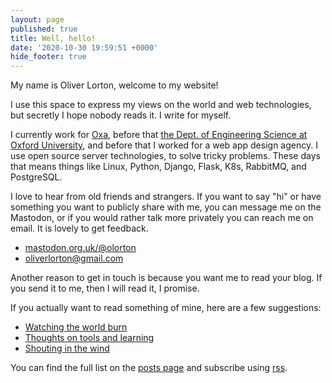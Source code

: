 ```yaml
---
layout: page
published: true
title: Well, hello!
date: '2020-10-30 19:59:51 +0000'
hide_footer: true
---
```


My name is Oliver Lorton, welcome to my website!

I use this space to express my views on the world and web technologies, but secretly I hope nobody reads it. I write for myself.

I currently work for [Oxa](https://oxa.tech/), before that [the Dept. of Engineering Science at Oxford University](https://eng.ox.ac.uk/), and before that I worked for a web app design agency. I use open source server technologies, to solve tricky problems. These days that means things like Linux, Python, Django, Flask, K8s, RabbitMQ, and PostgreSQL.

I love to hear from old friends and strangers. If you want to say "hi" or have something you want to publicly share with me, you can message me on the Mastodon, or if you would rather talk more privately you can reach me on email. It is lovely to get feedback.

- <a rel="me" href="https://mastodon.org.uk/@olorton">mastodon.org.uk/@olorton</a>
- [oliverlorton@gmail.com](mailto:oliverlorton@gmail.com)

Another reason to get in touch is because you want me to read your blog. If you send it to me, then I will read it, I promise.

If you actually want to read something of mine, here are a few suggestions:

- [Watching the world burn](post/2023-07-26-watching-the-world-burn.html)
- [Thoughts on tools and learning](post/2020-05-26-thoughts-on-tools-and-learning.html)
- [Shouting in the wind](post/2020-01-29-shouting-in-the-wind.html)

You can find the full list on the [posts page](posts.html) and subscribe using [rss](/atom.xml).
